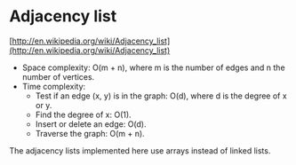 # Adjacency list

[http://en.wikipedia.org/wiki/Adjacency_list](http://en.wikipedia.org/wiki/Adjacency_list)

* Space complexity: O(m + n), where m is the number of edges and n the number of vertices.
* Time complexity:
    * Test if an edge (x, y) is in the graph: O(d), where d is the degree of x or y.
    * Find the degree of x: O(1).
    * Insert or delete an edge: O(d).
    * Traverse the graph: O(m + n).

The adjacency lists implemented here use arrays instead of linked lists.
